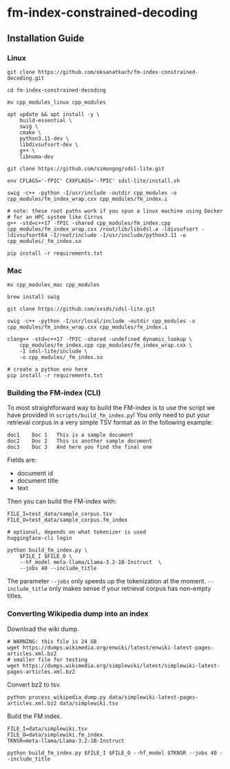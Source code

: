 # fm-index-constrained-decoding

## Installation Guide

### Linux

```commandline
git clone https://github.com/oksanatkach/fm-index-constrained-decoding.git

cd fm-index-constrained-decoding

mv cpp_modules_linux cpp_modules

apt update && apt install -y \
    build-essential \
    swig \
    cmake \
    python3.11-dev \
    libdivsufsort-dev \
    g++ \
    libnuma-dev

git clone https://github.com/simongog/sdsl-lite.git

env CFLAGS='-fPIC' CXXFLAGS='-fPIC' sdsl-lite/install.sh

swig -c++ -python -I/usr/include -outdir cpp_modules -o cpp_modules/fm_index_wrap.cxx cpp_modules/fm_index.i

# note: these root paths work if you spun a linux machine using Docker
# for an HPC system like Cirrus
g++ -std=c++17 -fPIC -shared cpp_modules/fm_index.cpp cpp_modules/fm_index_wrap.cxx /root/lib/libsdsl.a -ldivsufsort -ldivsufsort64 -I/root/include -I/usr/include/python3.11 -o cpp_modules/_fm_index.so

pip install -r requirements.txt
```

### Mac

```commandline
mv cpp_modules_mac cpp_modules

brew install swig

git clone https://github.com/xxsds/sdsl-lite.git

swig -c++ -python -I/usr/local/include -outdir cpp_modules -o cpp_modules/fm_index_wrap.cxx cpp_modules/fm_index.i

clang++ -std=c++17 -fPIC -shared -undefined dynamic_lookup \                                                      
    cpp_modules/fm_index.cpp cpp_modules/fm_index_wrap.cxx \
    -I sdsl-lite/include \
    -o cpp_modules/_fm_index.so

# create a python env here
pip install -r requirements.txt
```

### Building the FM-index (CLI)
To most straightforward way to build the FM-index is to use the script we have provided in `scripts/build_fm_index.py`! 
You only need  to put your retrieval corpus in a very simple TSV format as in the following example:
```
doc1    Doc 1   This is a sample document
doc2    Doc 2   This is another sample document
doc3    Doc 3   And here you find the final one
```
Fields are: 
* document id
* document title
* text 

Then you can build the FM-index with:
```commandline
FILE_I=test_data/sample_corpus.tsv
FILE_O=test_data/sample_corpus.fm_index

# optional, depends on what tokenizer is used
huggingface-cli login

python build_fm_index.py \
    $FILE_I $FILE_O \
    --hf_model meta-llama/Llama-3.2-1B-Instruct  \
    --jobs 40 --include_title
```
The parameter `--jobs` only speeds up the tokenization at the moment. `--include_title` only makes sense if your retrieval corpus has non-empty titles.


### Converting Wikipedia dump into an index

Download the wiki dump.
```commandline
# WARNING: this file is 24 GB
wget https://dumps.wikimedia.org/enwiki/latest/enwiki-latest-pages-articles.xml.bz2
# smaller file for testing
wget https://dumps.wikimedia.org/simplewiki/latest/simplewiki-latest-pages-articles.xml.bz2
```

Convert bz2 to tsv.
```commandline
python process_wikipedia_dump.py data/simplewiki-latest-pages-articles.xml.bz2 data/simplewiki.tsv
```
 
Build the FM index.
```commandline
FILE_I=data/simplewiki.tsv
FILE_O=data/simplewiki.fm_index
TKNSR=meta-llama/Llama-3.2-1B-Instruct

python build_fm_index.py $FILE_I $FILE_O --hf_model $TKNSR --jobs 40 --include_title

```
